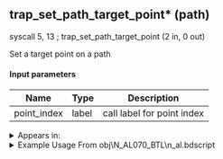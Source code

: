 ## trap_set_path_target_point* (path)

syscall 5, 13 ; trap_set_path_target_point (2 in, 0 out)

Set a target point on a path

#### Input parameters
| Name | Type | Description
|------|------|------------
| point_index   | label   | call label for point index




<details>
	<summary>Appears in:</summary>
| filename | Entity (obj)
|----------|-------------
| obj\N_AL070_BTL\n_al.bdscript       | ((N) Jafar clone (BTL) (AL))          
| obj\N_BB060_BTL\n_bb.bdscript       | ((N) Lumière (BTL) (BB))          
| obj\N_BB070_BTL\n_bb.bdscript       | ((N) Mrs. Potts (BTL) (BB))          

</details>

<details>
	<summary>Example Usage From obj\N_AL070_BTL\n_al.bdscript</summary>
L1140:
 pushFromFSp 0
 gosub 4, L1376
 pushFromFSp 0
 pushFromFSp 0
 pushFromFSp 0
 fetchValue 16
 gosub 4, L1500
 syscall 5, 13 ; trap_set_path_target_point (2 in, 0 out)
 pushFromFSp 0
 pushFromFSp 0
 pushImmf 10
 syscall 5, 3 ; trap_get_path_dir (2 in, 1 out)
 memcpyToSp 16, 16
 pushFromPSp 16
 pushFromFSp 0
 fetchValue 44
 syscall 1, 111 ; trap_obj_set_movement (3 in, 0 out)
 jmp L1178
</details>

